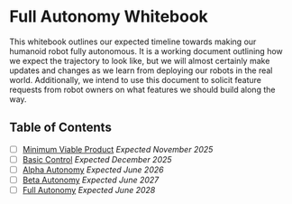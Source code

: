 # Full Autonomy Whitebook

This whitebook outlines our expected timeline towards making our humanoid robot fully autonomous. It is a working document outlining how we expect the trajectory to look like, but we will almost certainly make updates and changes as we learn from deploying our robots in the real world. Additionally, we intend to use this document to solicit feature requests from robot owners on what features we should build along the way.

## Table of Contents

- [ ] [Minimum Viable Product](00_mvp.md) *Expected November 2025*
- [ ] [Basic Control](01_basic.md) *Expected December 2025*
- [ ] [Alpha Autonomy](02_alpha.md) *Expected June 2026*
- [ ] [Beta Autonomy](03_beta.md) *Expected June 2027*
- [ ] [Full Autonomy](04_full.md) *Expected June 2028*
